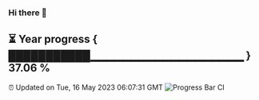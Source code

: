 ### Hi there 👋
⏳ Year progress { ███████████▁▁▁▁▁▁▁▁▁▁▁▁▁▁▁▁▁▁▁ } 37.06 %
---
⏰ Updated on Tue, 16 May 2023 06:07:31 GMT
![Progress Bar CI](https://github.com/Moyi321/Moyi321/workflows/Progress%20Bar%20CI/badge.svg)
